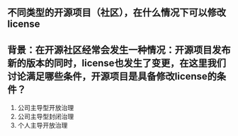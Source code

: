 ## 不同类型的开源项目（社区），在什么情况下可以修改license
## 背景：在开源社区经常会发生一种情况：开源项目发布新的版本的同时，license也发生了变更，在这里我们讨论满足哪些条件，开源项目是具备修改license的条件？
1. 公司主导型开放治理
2. 公司主导型封闭治理
3. 个人主导开放治理
